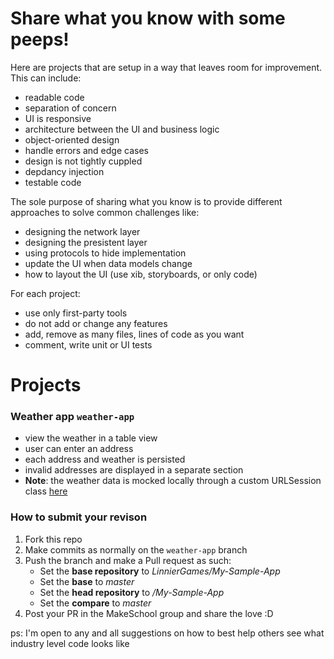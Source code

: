 # Share what you know with some peeps!

Here are projects that are setup in a way that leaves room for improvement. This can include:
- readable code
- separation of concern
- UI is responsive
- architecture between the UI and business logic
- object-oriented design
- handle errors and edge cases
- design is not tightly cuppled
- depdancy injection
- testable code

The sole purpose of sharing what you know is to provide different approaches to solve common challenges like:
- designing the network layer
- designing the presistent layer
- using protocols to hide implementation
- update the UI when data models change
- how to layout the UI (use xib, storyboards, or only code)

For each project:
- use only first-party tools
- do not add or change any features
- add, remove as many files, lines of code as you want
- comment, write unit or UI tests

# Projects

### Weather app `weather-app`
- view the weather in a table view
- user can enter an address
- each address and weather is persisted
- invalid addresses are displayed in a separate section
- **Note**: the weather data is mocked locally through a custom URLSession class [here](https://github.com/LinnierGames/My-Simple-App/blob/fc812957e8ca8f184838214870af7c50afcdf681/My%20Simple%20App/URLSession%2BFake.swift#L11)

### How to submit your revison

1. Fork this repo
1. Make commits as normally on the `weather-app` branch
1. Push the branch and make a Pull request as such:
   - Set the **base repository** to *LinnierGames/My-Sample-App*
   - Set the **base** to *master*
   - Set the **head repository** to *<your github username>/My-Sample-App*
   - Set the **compare** to *master*
1. Post your PR in the MakeSchool group and share the love :D

ps: I'm open to any and all suggestions on how to best help others see what industry level code looks like
